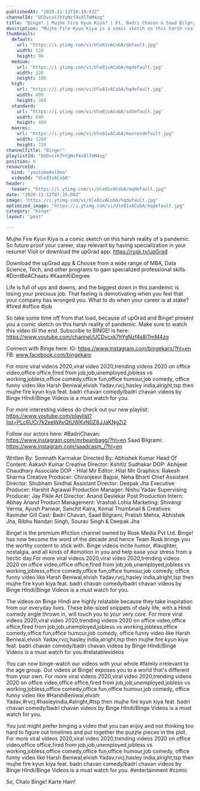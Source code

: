 ```yaml
---
publishedAt: "2020-11-11T18:18:43Z"
channelId: "UCDvcxk7hYgNzf4s8lTmM4zg"
title: "Binge! | Mujhe Fire Kyun Kiya? | Ft. Badri Chavan & Saad Bilgrami"
description: "Mujhe Fire Kyun Kiya is a comic sketch on this harsh reality of a pandemic.\nSo future proof your career, stay relevant by having specialization in your resume!\nVisit or download the upGrad app: https://rusk.tv/upGrad\n\nDownload the upGrad app & Choose from a wide range of MBA, Data Science, Tech, and other programs to gain specialized professional skills. #DontBeAChaatu #KaamKiDegree\n\nLife is full of ups and downs, and the biggest down in this pandemic is losing your precious job. That feeling is demotivating when you feel that your company has wronged you. What to do when your career is at stake? #fired #office #job\n\nSo take some time off from that load, because of upGrad and Binge! present you a comic sketch on this harsh reality of pandemic. Make sure to watch this video till the end. Subscribe to BINGE! is here:  https://www.youtube.com/channel/UCDvcxk7hYgNzf4s8lTmM4zg\n\nConnect with Binge here:\nIG: https://www.instagram.com/bingekaro/?hl=en\nFB: www.facebook.com/bingekaro\n\nFor more viral videos 2020,viral video 2020,trending videos 2020 on office video,office office,fired from job,job,unemployed,jobless vs working,jobless,office comedy,office fun,office humour,job comedy, office funny video like Harsh Beniwal,elvish Yadav,rvcj,hasley india,alright,tsp then mujhe fire kyun kiya feat. badri chavan comedy/badri chavan videos by Binge HIndi/Binge Videos is a must watch for you.\n\nFor more interesting videos do check out our new playlist: https://www.youtube.com/playlist?list=PLc6UCr7k2eeWAvQtUWKvN0Z8JJaKNgZi2\n\nFollow our actors here:\n#BadriChavan: https://www.instagram.com/mrbeanbagg/?hl=en\nSaad Bilgrami: https://www.instagram.com/saadcasm_/?hl=en\n\nWritten By: Somnath Karmakar\nDirected By: Abhishek Kumar\nHead Of Content: Aakash Kumar\nCreative Director: Kshitiz Sudhakar\nDOP: Abhijeet Chaudhary\nAssociate DOP - Hilal Mir\nEditor: Hilal Mir\nGraphics: Rakesh Sharma\nCreative Producer: Chiranjeevi Bajpai, Neha Bharti\nChief Assistant Director: Shubham Sindhal\nAssistant Director: Deepak Jha\nExecutive Producer: Harshit Agrawal\nProduction Manager: Nishu Yadav\nSupervising Producer: Jay Pikle\nArt Director: Anand Devlekar\nPost Production Intern: Abhay Anand\nProduct Management: Vrashali Lohia\nMarketing: Shivangi Verma, Ayush Panwar, Sanchit Kalra, Komal\nThumbnail & Creatives: Ravinder Gill\nCast: Badri Chavan, Saad Bilgrami, Pratish Mehta, Abhishek Jha, Bibhu Nandan Singh, Sourav Singh & Deepak Jha\n\nBinge! is the premium #fiction channel owned by Rusk Media Pvt Ltd. Binge! has now become the word of the decade and hence Team Rusk brings you the worthy content to stick with. Binge videos incite humor, #laughter, nostalgia, and all kinds of #emotion in you and help ease your stress from a hectic day.For more viral videos 2020,viral video 2020,trending videos 2020 on office video,office office,fired from job,job,unemployed,jobless vs working,jobless,office comedy,office fun,office humour,job comedy, office funny video like Harsh Beniwal,elvish Yadav,rvcj,hasley india,alright,tsp then mujhe fire kyun kiya feat. badri chavan comedy/badri chavan videos by Binge HIndi/Binge Videos is a must watch for you.\n\nThe videos on Binge Hindi are highly relatable because they take inspiration from our everyday lives. These bite-sized snippets of daily life, with a Hindi comedy angle thrown in, will touch you to your very core. For more viral videos 2020,viral video 2020,trending videos 2020 on office video,office office,fired from job,job,unemployed,jobless vs working,jobless,office comedy,office fun,office humour,job comedy, office funny video like Harsh Beniwal,elvish Yadav,rvcj,hasley india,alright,tsp then mujhe fire kyun kiya feat. badri chavan comedy/badri chavan videos by Binge HIndi/Binge Videos is a must watch for you.#relatablevideos \n\nYou can now binge-watch our videos with your whole #family irrelevant to the age group. Our videos at Binge! exposes you to a world that's different from your own. For more viral videos 2020,viral video 2020,trending videos 2020 on office video,office office,fired from job,job,unemployed,jobless vs working,jobless,office comedy,office fun,office humour,job comedy, office funny video like #HarshBeniwal,elvish Yadav,#rvcj,#hasleyindia,#alright,#tsp then mujhe fire kyun kiya feat. badri chavan comedy/badri chavan videos by Binge HIndi/Binge Videos is a must watch for you.\n\nYou just might prefer binging a video that you can enjoy and not thinking too hard to figure out timelines and put together the puzzle pieces in the plot. For more viral videos 2020,viral video 2020,trending videos 2020 on office video,office office,fired from job,job,unemployed,jobless vs working,jobless,office comedy,office fun,office humour,job comedy, office funny video like Harsh Beniwal,elvish Yadav,rvcj,hasley india,alright,tsp then mujhe fire kyun kiya feat. badri chavan comedy/badri chavan videos by Binge HIndi/Binge Videos is a must watch for you. #entertainment #comic \n\nSo, Chalo Binge! Karte Hain!"
thumbnails:
  default:
    url: "https://i.ytimg.com/vi/Ule81vACobA/default.jpg"
    width: 120
    height: 90
  medium:
    url: "https://i.ytimg.com/vi/Ule81vACobA/mqdefault.jpg"
    width: 320
    height: 180
  high:
    url: "https://i.ytimg.com/vi/Ule81vACobA/hqdefault.jpg"
    width: 480
    height: 360
  standard:
    url: "https://i.ytimg.com/vi/Ule81vACobA/sddefault.jpg"
    width: 640
    height: 480
  maxres:
    url: "https://i.ytimg.com/vi/Ule81vACobA/maxresdefault.jpg"
    width: 1280
    height: 720
channelTitle: "Binge!"
playlistId: "UUDvcxk7hYgNzf4s8lTmM4zg"
position: 0
resourceId:
  kind: "youtube#video"
  videoId: "Ule81vACobA"
header:
  teaser: "https://i.ytimg.com/vi/Ule81vACobA/mqdefault.jpg"
date: "2020-11-12T07:35:00Z"
image: "https://i.ytimg.com/vi/Ule81vACobA/hqdefault.jpg"
optimized_image: "https://i.ytimg.com/vi/Ule81vACobA/mqdefault.jpg"
category: "binge"
layout: "post"

---
```

Mujhe Fire Kyun Kiya is a comic sketch on this harsh reality of a pandemic.
So future proof your career, stay relevant by having specialization in your resume!
Visit or download the upGrad app: https://rusk.tv/upGrad

Download the upGrad app & Choose from a wide range of MBA, Data Science, Tech, and other programs to gain specialized professional skills. #DontBeAChaatu #KaamKiDegree

Life is full of ups and downs, and the biggest down in this pandemic is losing your precious job. That feeling is demotivating when you feel that your company has wronged you. What to do when your career is at stake? #fired #office #job

So take some time off from that load, because of upGrad and Binge! present you a comic sketch on this harsh reality of pandemic. Make sure to watch this video till the end. Subscribe to BINGE! is here:  https://www.youtube.com/channel/UCDvcxk7hYgNzf4s8lTmM4zg

Connect with Binge here:
IG: https://www.instagram.com/bingekaro/?hl=en
FB: www.facebook.com/bingekaro

For more viral videos 2020,viral video 2020,trending videos 2020 on office video,office office,fired from job,job,unemployed,jobless vs working,jobless,office comedy,office fun,office humour,job comedy, office funny video like Harsh Beniwal,elvish Yadav,rvcj,hasley india,alright,tsp then mujhe fire kyun kiya feat. badri chavan comedy/badri chavan videos by Binge HIndi/Binge Videos is a must watch for you.

For more interesting videos do check out our new playlist: https://www.youtube.com/playlist?list=PLc6UCr7k2eeWAvQtUWKvN0Z8JJaKNgZi2

Follow our actors here:
#BadriChavan: https://www.instagram.com/mrbeanbagg/?hl=en
Saad Bilgrami: https://www.instagram.com/saadcasm_/?hl=en

Written By: Somnath Karmakar
Directed By: Abhishek Kumar
Head Of Content: Aakash Kumar
Creative Director: Kshitiz Sudhakar
DOP: Abhijeet Chaudhary
Associate DOP - Hilal Mir
Editor: Hilal Mir
Graphics: Rakesh Sharma
Creative Producer: Chiranjeevi Bajpai, Neha Bharti
Chief Assistant Director: Shubham Sindhal
Assistant Director: Deepak Jha
Executive Producer: Harshit Agrawal
Production Manager: Nishu Yadav
Supervising Producer: Jay Pikle
Art Director: Anand Devlekar
Post Production Intern: Abhay Anand
Product Management: Vrashali Lohia
Marketing: Shivangi Verma, Ayush Panwar, Sanchit Kalra, Komal
Thumbnail & Creatives: Ravinder Gill
Cast: Badri Chavan, Saad Bilgrami, Pratish Mehta, Abhishek Jha, Bibhu Nandan Singh, Sourav Singh & Deepak Jha

Binge! is the premium #fiction channel owned by Rusk Media Pvt Ltd. Binge! has now become the word of the decade and hence Team Rusk brings you the worthy content to stick with. Binge videos incite humor, #laughter, nostalgia, and all kinds of #emotion in you and help ease your stress from a hectic day.For more viral videos 2020,viral video 2020,trending videos 2020 on office video,office office,fired from job,job,unemployed,jobless vs working,jobless,office comedy,office fun,office humour,job comedy, office funny video like Harsh Beniwal,elvish Yadav,rvcj,hasley india,alright,tsp then mujhe fire kyun kiya feat. badri chavan comedy/badri chavan videos by Binge HIndi/Binge Videos is a must watch for you.

The videos on Binge Hindi are highly relatable because they take inspiration from our everyday lives. These bite-sized snippets of daily life, with a Hindi comedy angle thrown in, will touch you to your very core. For more viral videos 2020,viral video 2020,trending videos 2020 on office video,office office,fired from job,job,unemployed,jobless vs working,jobless,office comedy,office fun,office humour,job comedy, office funny video like Harsh Beniwal,elvish Yadav,rvcj,hasley india,alright,tsp then mujhe fire kyun kiya feat. badri chavan comedy/badri chavan videos by Binge HIndi/Binge Videos is a must watch for you.#relatablevideos 

You can now binge-watch our videos with your whole #family irrelevant to the age group. Our videos at Binge! exposes you to a world that's different from your own. For more viral videos 2020,viral video 2020,trending videos 2020 on office video,office office,fired from job,job,unemployed,jobless vs working,jobless,office comedy,office fun,office humour,job comedy, office funny video like #HarshBeniwal,elvish Yadav,#rvcj,#hasleyindia,#alright,#tsp then mujhe fire kyun kiya feat. badri chavan comedy/badri chavan videos by Binge HIndi/Binge Videos is a must watch for you.

You just might prefer binging a video that you can enjoy and not thinking too hard to figure out timelines and put together the puzzle pieces in the plot. For more viral videos 2020,viral video 2020,trending videos 2020 on office video,office office,fired from job,job,unemployed,jobless vs working,jobless,office comedy,office fun,office humour,job comedy, office funny video like Harsh Beniwal,elvish Yadav,rvcj,hasley india,alright,tsp then mujhe fire kyun kiya feat. badri chavan comedy/badri chavan videos by Binge HIndi/Binge Videos is a must watch for you. #entertainment #comic 

So, Chalo Binge! Karte Hain!